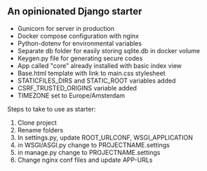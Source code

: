 ## An opinionated Django starter

* Gunicorn for server in production
* Docker compose configuration with nginx
* Python-dotenv for environmental variables
* Separate db folder for easily storing sqlite.db in docker volume
* Keygen.py file for generating secure codes
* App called "core" already installed with basic index view
* Base.html template with link to main.css stylesheet
* STATICFILES_DIRS and STATIC_ROOT variables added
* CSRF_TRUSTED_ORIGINS variable added
* TIMEZONE set to Europe/Amsterdam

Steps to take to use as starter:
1. Clone project
2. Rename folders
3. In settings.py, update ROOT_URLCONF, WSGI_APPLICATION
4. in WSGI/ASGI.py change to PROJECTNAME.settings
5. in manage.py change to PROJECTNAME.settings
6. Change nginx conf files and update APP-URLs